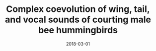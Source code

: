 ---
title: "Complex coevolution of wing, tail, and vocal sounds of courting male bee hummingbirds"
collection: publications
permalink: /publication/2018-03-01-Clark_et_al_2018
date: 2018-03-01
venue: 'Evolution'
paperurl: 'https://github.com/jakeberv/jakeberv.github.io/raw/master/files/pdf/papers/files/papers/Clark_et_al_2018.pdf'
link: 'https://doi.org/10.1111/evo.13432'
citation: 'Clark, C. J., McGuire, J. A., Bonaccoroso, E., Berv, J.S., Prum, R. O. (2018). Complex coevolution of wing, tail, and vocal sounds of courting male bee hummingbirds. <i>Evolution</i>.'
---